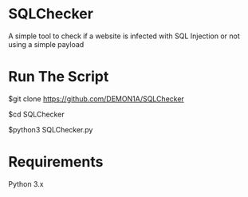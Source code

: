 # SQLChecker
  A simple tool to check if a website is infected  with SQL Injection or not using a simple payload
# Run The Script
  $git clone https://github.com/DEMON1A/SQLChecker

  $cd SQLChecker

  $python3 SQLChecker.py
# Requirements
  Python 3.x
